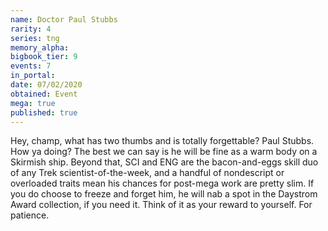 ```yaml
---
name: Doctor Paul Stubbs
rarity: 4
series: tng
memory_alpha:
bigbook_tier: 9
events: 7
in_portal:
date: 07/02/2020
obtained: Event
mega: true
published: true
---
```


Hey, champ, what has two thumbs and is totally forgettable? Paul Stubbs. How ya doing? The best we can say is he will be fine as a warm body on a Skirmish ship. Beyond that, SCI and ENG are the bacon-and-eggs skill duo of any Trek scientist-of-the-week, and a handful of nondescript or overloaded traits mean his chances for post-mega work are pretty slim. If you do choose to freeze and forget him, he will nab a spot in the Daystrom Award collection, if you need it. Think of it as your reward to yourself. For patience.
